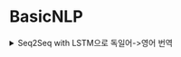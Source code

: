 # BasicNLP

<details>
<summary>Seq2Seq with LSTM으로 독일어->영어 번역</summary>


torchtext.data가 Field를 지원하지 않는다.

train, test set을 설정하는 코드를 다시 짜야한다.

무사히 vocab dic에 unk, sos, eos token을 추가하고 한 문장을 숫자로 표현할 수 있게 됐다.
이제 이걸 tensor로 변환해서 모델에 훈련시켜야 한다...
tensor로 바꾼다고 해도 각 문장의 길이가 다르다. 길이를 가장 긴 문장에 맞춰야 한다.
긴 문장에 맞추는 방법은 예제 코드 중 RNN for Text Classification.ipynb에 있었다. 그런데 여기선 keras를 썼는데 torch로 하는 방법이 없을까?

torch.nn.utils.rnn.pad_sequence를 써서 배치에서 길이가 가장 긴 문장에 텐서 크기를 맞췄다.
학습 시켜봤지만 예측에서 가장 크기가 작은 벡터만 결과값으로 나온다.
학습을 잘못했는지 아니면 예측을 잘못했는지 모르겠다.

입력하는 tensor의 차원이 반대로 되어 있었다.
["단어수","배치크기"]여야 하는데 ["배치크기","단어수"]였다. 고쳐주니 학습이 제대로 된다.

</details>